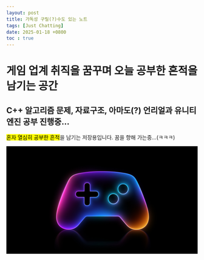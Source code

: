 ```yaml
---
layout: post
title: 가독성 구릴(?)수도 있는 노트
tags: [Just Chatting]
date: 2025-01-18 +0800
toc : true
---
```


# 게임 업계 취직을 꿈꾸며 오늘 공부한 흔적을 남기는 공간

## C++ 알고리즘 문제, 자료구조, 아마도(?) 언리얼과 유니티엔진 공부 진행중...
<mark>혼자 열심히 공부한 흔적</mark>을 남기는 저장용입니다. 꿈을 향해 가는중...(ㅋㅋㅋ)

<img src= "./PostImage/Game.jpeg">

